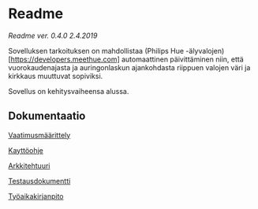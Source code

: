 # Readme

*Readme ver. 0.4.0 2.4.2019*

Sovelluksen tarkoituksen on mahdollistaa (Philips Hue -älyvalojen)[https://developers.meethue.com] automaattinen 
päivittäminen niin, että vuorokaudenajasta ja auringonlaskun ajankohdasta riippuen valojen väri ja kirkkaus muuttuvat 
sopiviksi.

Sovellus on kehitysvaiheensa alussa.

## Dokumentaatio

[Vaatimusmäärittely](https://github.com/topiranta/ot-harjoitustyo/blob/master/dokumentointi/vaatimusmaarittely.md)

[Kayttöohje](https://github.com/topiranta/ot-harjoitustyo/blob/master/dokumentointi/kayttoohje.md)

[Arkkitehtuuri](https://github.com/topiranta/ot-harjoitustyo/blob/master/dokumentointi/arkkitehtuuri.md)

[Testausdokumentti](https://github.com/topiranta/ot-harjoitustyo/blob/master/dokumentointi/testausdokumentti.md)

[Työaikakirjanpito](https://github.com/topiranta/ot-harjoitustyo/blob/master/dokumentointi/tyoaikakirjanpito.md)
